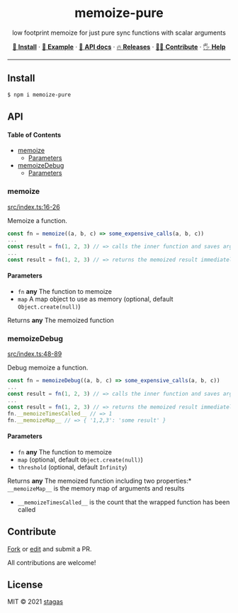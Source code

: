 <h1 align="center">memoize-pure</h1>

<p align="center">
low footprint memoize for just pure sync functions with scalar arguments
</p>

<p align="center">
   <a href="#install">        🔧 <strong>Install</strong></a>
 · <a href="#example">        🧩 <strong>Example</strong></a>
 · <a href="#api">            📜 <strong>API docs</strong></a>
 · <a href="https://github.com/stagas/memoize-pure/releases"> 🔥 <strong>Releases</strong></a>
 · <a href="#contribute">     💪🏼 <strong>Contribute</strong></a>
 · <a href="https://github.com/stagas/memoize-pure/issues">   🖐️ <strong>Help</strong></a>
</p>

***

## Install

```sh
$ npm i memoize-pure
```

## API

<!-- Generated by documentation.js. Update this documentation by updating the source code. -->

#### Table of Contents

*   [memoize](#memoize)
    *   [Parameters](#parameters)
*   [memoizeDebug](#memoizedebug)
    *   [Parameters](#parameters-1)

### memoize

[src/index.ts:16-26](https://github.com/stagas/memoize-pure/blob/b06373fb2b76ba49c486d0189e8c4a31d728276d/src/index.ts#L16-L26 "Source code on GitHub")

Memoize a function.

```ts
const fn = memoize((a, b, c) => some_expensive_calls(a, b, c))
...
const result = fn(1, 2, 3) // => calls the inner function and saves arguments signature "1,2,3"
...
const result = fn(1, 2, 3) // => returns the memoized result immediately since "1,2,3" matches memory
```

#### Parameters

*   `fn` **any** The function to memoize
*   `map`  A map object to use as memory&#x20;(optional, default `Object.create(null)`)

Returns **any** The memoized function

### memoizeDebug

[src/index.ts:48-89](https://github.com/stagas/memoize-pure/blob/b06373fb2b76ba49c486d0189e8c4a31d728276d/src/index.ts#L48-L89 "Source code on GitHub")

Debug memoize a function.

```ts
const fn = memoizeDebug((a, b, c) => some_expensive_calls(a, b, c))
...
const result = fn(1, 2, 3) // => calls the inner function and saves arguments signature "1,2,3"
...
const result = fn(1, 2, 3) // => returns the memoized result immediately since "1,2,3" matches memory
fn.__memoizeTimesCalled__ // => 1
fn.__memoizeMap__ // => { '1,2,3': 'some result' }
```

#### Parameters

*   `fn` **any** The function to memoize
*   `map`  &#x20;(optional, default `Object.create(null)`)
*   `threshold`  &#x20;(optional, default `Infinity`)

Returns **any** The memoized function including two properties:*   `__memoizeMap__` is the memory map of arguments and results
*   `__memoizeTimesCalled__` is the count that the wrapped function has been called

## Contribute

[Fork](https://github.com/stagas/memoize-pure/fork) or
[edit](https://github.dev/stagas/memoize-pure) and submit a PR.

All contributions are welcome!

## License

MIT © 2021
[stagas](https://github.com/stagas)
